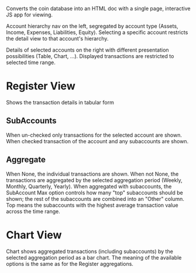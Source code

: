 Converts the coin database into an HTML doc with a single page, interactive JS app for viewing.

Account hierarchy nav on the left, segregated by account type (Assets, Income, Expenses, Liabilities, Equity).
Selecting a specific account restricts the detail view to that account's hierarchy.

Details of selected accounts on the right with different presentation possibilities (Table, Chart, ...).
Displayed transactions are restricted to selected time range.

# Register View

Shows the transaction details in tabular form

## SubAccounts

When un-checked only transactions for the selected account are shown.
When checked transaction of the account and any subaccounts are shown.

## Aggregate

When None, the individual transactions are shown.
When not None, the transactions are aggregated by the selected aggregation period (Weekly, Monthly, Quarterly, Yearly).
When aggregated with subaccounts, the SubAccount Max option controls how many "top" subaccounts should be shown; the rest of the subaccounts are combined into an "Other" column. Top means the subaccounts with the highest average transaction value across the time range.

# Chart View

Chart shows aggregated transactions (including subaccounts) by the selected aggregation period as a bar chart. The meaning of the available options is the same as for the Register aggregations.

